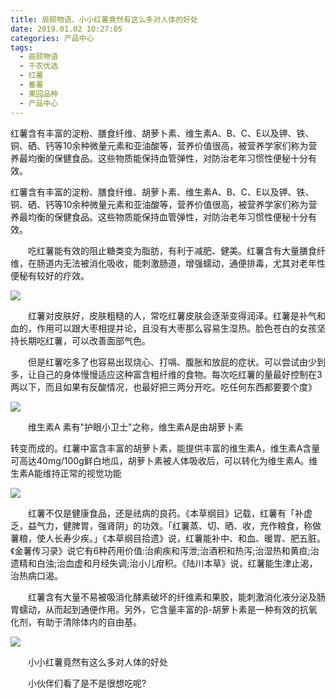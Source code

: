 ```yaml
---
title: 辰颐物语、小小红薯竟然有这么多对人体的好处
date: 2019.01.02 10:27:05
categories: 产品中心
tags:
  - 辰颐物语
  - 千农优选
  - 红薯
  - 番薯
  - 果园品种
  - 产品中心
---
```



红薯含有丰富的淀粉、膳食纤维、胡萝卜素、维生素A、B、C、E以及钾、铁、铜、硒、钙等10余种微量元素和亚油酸等，营养价值很高，被营养学家们称为营养最均衡的保健食品。这些物质能保持血管弹性，对防治老年习惯性便秘十分有效。

<!-- more -->



红薯含有丰富的淀粉、膳食纤维、胡萝卜素、维生素A、B、C、E以及钾、铁、铜、硒、钙等10余种微量元素和亚油酸等，营养价值很高，被营养学家们称为营养最均衡的保健食品。这些物质能保持血管弹性，对防治老年习惯性便秘十分有效。

　　吃红薯能有效的阻止糖类变为脂肪，有利于减肥、健美。红薯含有大量膳食纤维，在肠道内无法被消化吸收，能刺激肠道，增强蠕动，通便排毒，尤其对老年性便秘有较好的疗效。

![](//upload-images.jianshu.io/upload_images/15158314-ce791d52ba61f6ce?imageMogr2/auto-orient/strip%7CimageView2/2/w/623/format/webp)

　　红薯对皮肤好，皮肤粗糙的人，常吃红薯皮肤会逐渐变得润泽。红薯是补气和血的，作用可以跟大枣相提并论，且没有大枣那么容易生湿热。脸色苍白的女孩坚持长期吃红薯，可以改善面部气色。

　　但是红薯吃多了也容易出现烧心、打嗝、腹胀和放屁的症状。可以尝试由少到多，让自己的身体慢慢适应这种富含粗纤维的食物。每次吃红薯的量最好控制在3两以下，而且如果有反酸情况，也最好把三两分开吃。吃任何东西都要要个度》

![](//upload-images.jianshu.io/upload_images/15158314-9ae8e47c29b1c598?imageMogr2/auto-orient/strip%7CimageView2/2/w/328/format/webp)

　　维生素A 素有"护眼小卫士"之称，维生素A是由胡萝卜素

转变而成的。红薯中富含丰富的胡萝卜素，能提供丰富的维生素A，维生素A含量可高达40mg/100g鲜白地瓜，胡萝卜素被人体吸收后，可以转化为维生素A。维生素A能维持正常的视觉功能

![](//upload-images.jianshu.io/upload_images/15158314-cc7a571cca96adbe?imageMogr2/auto-orient/strip%7CimageView2/2/w/312/format/webp)

　　红薯不仅是健康食品，还是祛病的良药。《本草纲目》记载，红薯有「补虚乏，益气力，健脾胃，强肾阴」的功效。「红薯蒸、切、晒、收，充作粮食，称做薯粮，使人长寿少疾。」《本草纲目拾遗》说，红薯能补中、和血、暖胃、肥五脏。《金薯传习录》说它有6种药用价值:治痢疾和泻泄;治酒积和热泻;治湿热和黄疸;治遗精和白浊;治血虚和月经失调;治小儿疳积。《陆川本草》说，红薯能生津止渴，治热病口渴。

　　红薯含有大量不易被吸消化酵素破坏的纤维素和果胶，能刺激消化液分泌及肠胃蠕动，从而起到通便作用。另外，它含量丰富的β-胡萝卜素是一种有效的抗氧化剂，有助于清除体内的自由基。

![](//upload-images.jianshu.io/upload_images/15158314-2a52d1a88bea555e?imageMogr2/auto-orient/strip%7CimageView2/2/w/489/format/webp)

　　小小红薯竟然有这么多对人体的好处

　　小伙伴们看了是不是很想吃呢?
